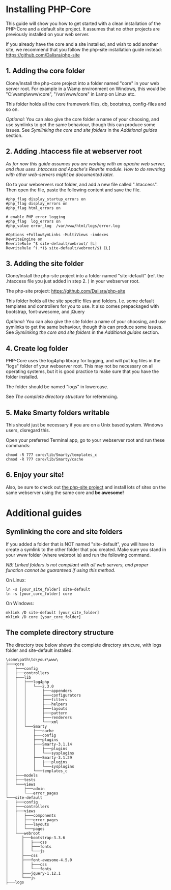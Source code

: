 # Installing PHP-Core
This guide will show you how to get started with a clean installation of the PHP-Core and a default site project.
It assumes that no other projects are previously installed on your web server.

If you already have the core and a site installed, and wish to add another site,
we recommend that you follow the php-site installation guide instead: https://github.com/Dalisra/php-site

## 1. Adding the core folder
Clone/Install the php-core project into a folder named "core" in your web server root.
For example in a Wamp environment on Windows, this would be "C:\wamp\www\core", "/var/www/core" in Lamp on Linux etc.

This folder holds all the core framework files, db, bootstrap, config-files and so on.

_Optional:_
You can also give the core folder a name of your choosing, and use symlinks to get the same behaviour, though this can produce some issues.
See _Symlinking the core and site folders_ in the _Additional guides_ section.

## 2. Adding .htaccess file at webserver root
_As for now this guide assumes you are working with an apache web server, and thus uses .htaccess and Apache's Rewrite module.
How to do rewriting with other web-servers might be documented later._

Go to your webservers root folder, and add a new file called ".htaccess".
Then open the file, paste the following content and save the file.

    #php_flag display_startup_errors on
    #php_flag display_errors on
    #php_flag html_errors on

    # enable PHP error logging
    #php_flag  log_errors on
    #php_value error_log  /var/www/html/logs/error.log

    #Options +FollowSymLinks -MultiViews -indexes
    RewriteEngine on
    RewriteRule ^$ site-default/webroot/ [L]
    RewriteRule ^(.*)$ site-default/webroot/$1 [L]

## 3. Adding the site folder
Clone/Install the php-site project into a folder named "site-default" (ref. the .htaccess file you just added in step 2. ) in your webserver root.

The php-site project: https://github.com/Dalisra/php-site

This folder holds all the site specific files and folders. I.e. some default templates and controllers for you to use.
It also comes prepackaged with bootstrap, font-awesome, and jQuery

_Optional:_
You can also give the site folder a name of your choosing, and use symlinks to get the same behaviour, though this can produce some issues.
See _Symlinking the core and site folders_ in the _Additional guides_ section.

## 4. Create log folder
PHP-Core uses the log4php library for logging, and will put log files in the "logs" folder of your webserver root.
This may not be necessary on all operating systems, but it is good practice to make sure that you have the folder installed.

The folder should be named "logs" in lowercase.

See _The complete directory structure_ for referencing.

## 5. Make Smarty folders writable
This should just be necessary if you are on a Unix based system. Windows users, disregard this.

Open your preferred Terminal app, go to your webserver root and run these commands:

    chmod -R 777 core/lib/Smarty/templates_c
    chmod -R 777 core/lib/Smarty/cache

## 6. Enjoy your site!
Also, be sure to check out [the php-site project](https://github.com/Dalisra/php-site) and install lots of sites on the same webserver using the same core and **be awesome!**


# Additional guides
## Symlinking the core and site folders
If you added a folder that is NOT named "site-default", you will have to create a symlink to the other folder that you created.
Make sure you stand in your www folder (where webroot is) and run the following command.

_NB! Linked folders is not compliant with all web servers, and proper function cannot be guaranteed if using this method._

On Linux:

    ln -s [your_site_folder] site-default
    ln -s [your_core_folder] core

On Windows:

    mklink /D site-default [your_site_folder]
    mklink /D core [your_core_folder]

## The complete directory structure
The directory tree below shows the complete directory strucure, with logs folder and site-default installed.

    \some\path\to\your\www\
    ├───core
    │   ├───config
    │   ├───controllers
    │   ├───lib
    │   │   ├───log4php
    │   │   │   └───2.3.0
    │   │   │       ├───appenders
    │   │   │       ├───configurators
    │   │   │       ├───filters
    │   │   │       ├───helpers
    │   │   │       ├───layouts
    │   │   │       ├───pattern
    │   │   │       ├───renderers
    │   │   │       └───xml
    │   │   └───Smarty
    │   │       ├───cache
    │   │       ├───config
    │   │       ├───plugins
    │   │       ├───Smarty-3.1.14
    │   │       │   ├───plugins
    │   │       │   └───sysplugins
    │   │       ├───Smarty-3.1.29
    │   │       │   ├───plugins
    │   │       │   └───sysplugins
    │   │       └───templates_c
    │   ├───models
    │   ├───tests
    │   └───views
    │       ├───admin
    │       └───error_pages
    └───site-default
    │   ├───config
    │   ├───controllers
    │   ├───views
    │   │   ├───components
    │   │   ├───error_pages
    │   │   ├───layouts
    │   │   └───pages
    │   └───webroot
    │      ├───bootstrap-3.3.6
    │      │   ├───css
    │      │   ├───fonts
    │      │   └───js
    │      ├───css
    │      ├───font-awesome-4.5.0
    │      │   ├───css
    │      │   └───fonts
    │      ├───jquery-1.12.1
    │      └───js
    ├───logs